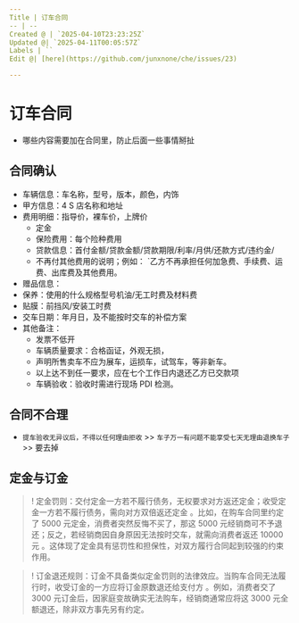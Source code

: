 ```yaml
---
Title | 订车合同
-- | --
Created @ | `2025-04-10T23:23:25Z`
Updated @| `2025-04-11T00:05:57Z`
Labels | ``
Edit @| [here](https://github.com/junxnone/che/issues/23)

---
```

# 订车合同
- 哪些内容需要加在合同里，防止后面一些事情掰扯


## 合同确认

- 车辆信息：车名称，型号，版本，颜色，内饰
- 甲方信息：4 S 店名称和地址
- 费用明细：指导价，裸车价，上牌价
  - 定金
  - 保险费用：每个险种费用
  - 贷款信息：首付金额/贷款金额/贷款期限/利率/月供/还款方式/违约金/
  - 不再付其他费用的说明；例如： `乙方不再承担任何加急费、手续费、运费、出库费及其他费用。
- 赠品信息：
- 保养：使用的什么规格型号机油/无工时费及材料费
- 贴膜：前挡风/安装工时费
- 交车日期：年月日，及不能按时交车的补偿方案
- 其他备注：
  - 发票不低开
  - 车辆质量要求：合格函证，外观无损，
  - 声明所售卖车不应为展车，运损车，试驾车，等非新车。
  - 以上达不到任一要求，应在七个工作日内退还乙方已交款项
  - 车辆验收：验收时需进行现场 PDI 检测。


## 合同不合理

- `提车验收无异议后，不得以任何理由拒收` >> `车子万一有问题不能享受七天无理由退换车子` >> 要去掉


## 定金与订金

>! 定金罚则：交付定金一方若不履行债务，无权要求对方返还定金；收受定金一方若不履行债务，需向对方双倍返还定金 。比如，在购车合同里约定了 5000 元定金，消费者突然反悔不买了，那这 5000 元经销商可不予退还；反之，若经销商因自身原因无法按时交车，就需向消费者返还 10000 元 。这体现了定金具有惩罚性和担保性，对双方履行合同起到较强的约束作用。

>! 订金退还规则：订金不具备类似定金罚则的法律效应。当购车合同无法履行时，收受订金的一方应将订金原数退还给支付方 。例如，消费者交了 3000 元订金后，因家庭变故确实无法购车，经销商通常应将这 3000 元全额退还，除非双方事先另有约定。
